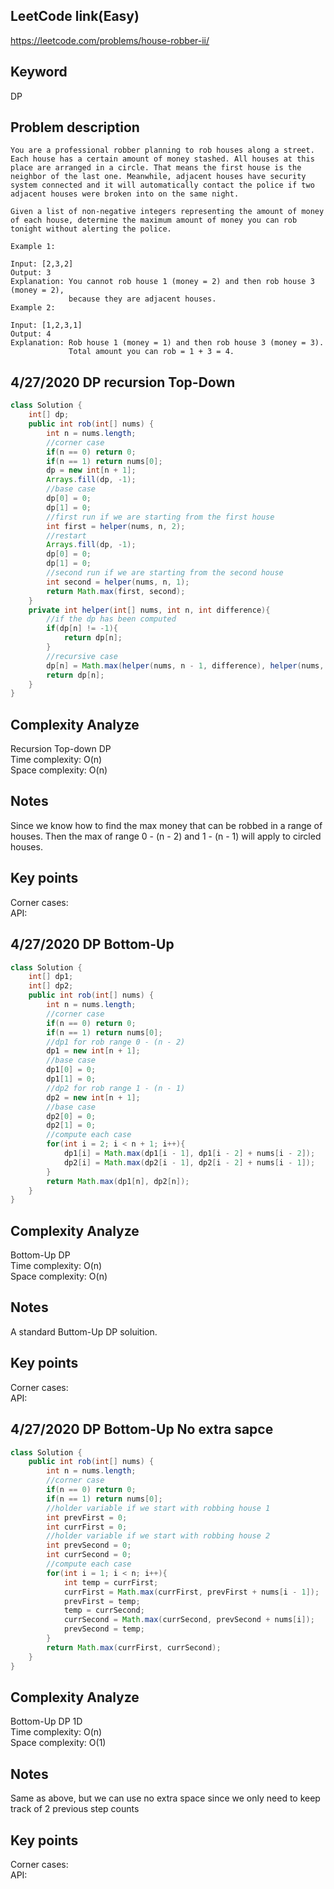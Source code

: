 ## LeetCode link(Easy)
https://leetcode.com/problems/house-robber-ii/

## Keyword
DP

## Problem description
```
You are a professional robber planning to rob houses along a street. Each house has a certain amount of money stashed. All houses at this place are arranged in a circle. That means the first house is the neighbor of the last one. Meanwhile, adjacent houses have security system connected and it will automatically contact the police if two adjacent houses were broken into on the same night.

Given a list of non-negative integers representing the amount of money of each house, determine the maximum amount of money you can rob tonight without alerting the police.

Example 1:

Input: [2,3,2]
Output: 3
Explanation: You cannot rob house 1 (money = 2) and then rob house 3 (money = 2),
             because they are adjacent houses.
Example 2:

Input: [1,2,3,1]
Output: 4
Explanation: Rob house 1 (money = 1) and then rob house 3 (money = 3).
             Total amount you can rob = 1 + 3 = 4.
```
## 4/27/2020 DP recursion Top-Down

```java
class Solution {
    int[] dp;
    public int rob(int[] nums) {
        int n = nums.length;
        //corner case
        if(n == 0) return 0;
        if(n == 1) return nums[0];
        dp = new int[n + 1];
        Arrays.fill(dp, -1);
        //base case
        dp[0] = 0;
        dp[1] = 0;
        //first run if we are starting from the first house
        int first = helper(nums, n, 2);
        //restart
        Arrays.fill(dp, -1);
        dp[0] = 0;
        dp[1] = 0;
        //second run if we are starting from the second house
        int second = helper(nums, n, 1);
        return Math.max(first, second);
    }
    private int helper(int[] nums, int n, int difference){
        //if the dp has been computed
        if(dp[n] != -1){
            return dp[n];
        }
        //recursive case
        dp[n] = Math.max(helper(nums, n - 1, difference), helper(nums, n - 2, difference) + nums[n - difference]);
        return dp[n];
    }
}
```

## Complexity Analyze
Recursion Top-down DP\
Time complexity: O(n)\
Space complexity: O(n)

## Notes
Since we know how to find the max money that can be robbed in a range of houses. Then the max of range 0 - (n - 2) and 1 - (n - 1) will apply to circled houses.

## Key points
Corner cases: \
API:

## 4/27/2020 DP Bottom-Up

```java
class Solution {
    int[] dp1;
    int[] dp2;
    public int rob(int[] nums) {
        int n = nums.length;
        //corner case
        if(n == 0) return 0;
        if(n == 1) return nums[0];
        //dp1 for rob range 0 - (n - 2)
        dp1 = new int[n + 1];
        //base case
        dp1[0] = 0;
        dp1[1] = 0;
        //dp2 for rob range 1 - (n - 1)
        dp2 = new int[n + 1];
        //base case
        dp2[0] = 0;
        dp2[1] = 0;
        //compute each case
        for(int i = 2; i < n + 1; i++){
            dp1[i] = Math.max(dp1[i - 1], dp1[i - 2] + nums[i - 2]);
            dp2[i] = Math.max(dp2[i - 1], dp2[i - 2] + nums[i - 1]);
        }
        return Math.max(dp1[n], dp2[n]);
    }
}
```

## Complexity Analyze
Bottom-Up DP\
Time complexity: O(n)\
Space complexity: O(n)

## Notes
A standard Buttom-Up DP soluition.

## Key points
Corner cases: \
API:

## 4/27/2020 DP Bottom-Up No extra sapce

```java
class Solution {
    public int rob(int[] nums) {
        int n = nums.length;
        //corner case
        if(n == 0) return 0;
        if(n == 1) return nums[0];
        //holder variable if we start with robbing house 1
        int prevFirst = 0;
        int currFirst = 0;
        //holder variable if we start with robbing house 2
        int prevSecond = 0;
        int currSecond = 0;
        //compute each case
        for(int i = 1; i < n; i++){
            int temp = currFirst;
            currFirst = Math.max(currFirst, prevFirst + nums[i - 1]);
            prevFirst = temp;
            temp = currSecond;
            currSecond = Math.max(currSecond, prevSecond + nums[i]);
            prevSecond = temp;
        }
        return Math.max(currFirst, currSecond);
    }
}
```

## Complexity Analyze
Bottom-Up DP 1D\
Time complexity: O(n)\
Space complexity: O(1)

## Notes
Same as above, but we can use no extra space since we only need to keep track of 2 previous step counts

## Key points
Corner cases: \
API:

